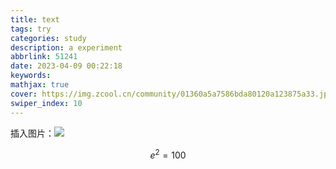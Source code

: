 ```yaml
---
title: text
tags: try
categories: study
description: a experiment
abbrlink: 51241
date: 2023-04-09 00:22:18
keywords:
mathjax: true
cover: https://img.zcool.cn/community/01360a5a7586bda80120a123875a33.jpg@1280w_1l_2o_100sh.jpg
swiper_index: 10
---
```



插入图片：![](https://img.zcool.cn/community/01360a5a7586bda80120a123875a33.jpg@1280w_1l_2o_100sh.jpg)

$$
e^2=100
$$
